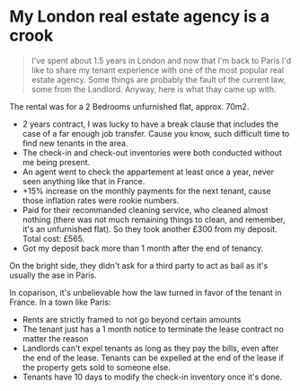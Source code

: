 # My London real estate agency is a crook

> I've spent about 1.5 years in London and now that I'm back to Paris I'd like to share my tenant experience with one of the most popular real estate agency.
> Some things are probably the fault of the current law, some from the Landlord. Anyway, here is what thay came up with.

The rental was for a 2 Bedrooms unfurnished flat, approx. 70m2.

* 2 years contract, I was lucky to have a break clause that includes the case of a far enough job transfer. Cause you know, such difficult time to find new tenants in the area.
* The check-in and check-out inventories were both conducted without me being present.
* An agent went to check the appartement at least once a year, never seen anything like that in France.
* +15% increase on the monthly payments for the next tenant, cause those inflation rates were rookie numbers.
* Paid for their recommanded cleaning service, who cleaned almost nothing (there was not much remaining things to clean, and remember, it's an unfurnished flat). So they took another £300 from my deposit. Total cost: £565.
* Got my deposit back more than 1 month after the end of tenancy.

On the bright side, they didn't ask for a third party to act as bail as it's usually the ase in Paris.

In coparison, it's unbelievable how the law turned in favor of the tenant in France. In a town like Paris:

* Rents are strictly framed to not go beyond certain amounts
* The tenant just has a 1 month notice to terminate the lease contract no matter the reason
* Landlords can't expel tenants as long as they pay the bills, even after the end of the lease. Tenants can be expelled at the end of the lease if the property gets sold to someone else.
* Tenants have 10 days to modify the check-in inventory once it's done.
